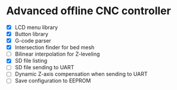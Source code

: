 # Advanced offline CNC controller

- [x] LCD menu library
- [x] Button library
- [x] G-code parser
- [x] Intersection finder for bed mesh 
- [ ] Bilinear interpolation for Z-leveling
- [x] SD file listing
- [ ] SD file sending to UART
- [ ] Dynamic Z-axis compensation when sending to UART
- [ ] Save configuration to EEPROM
